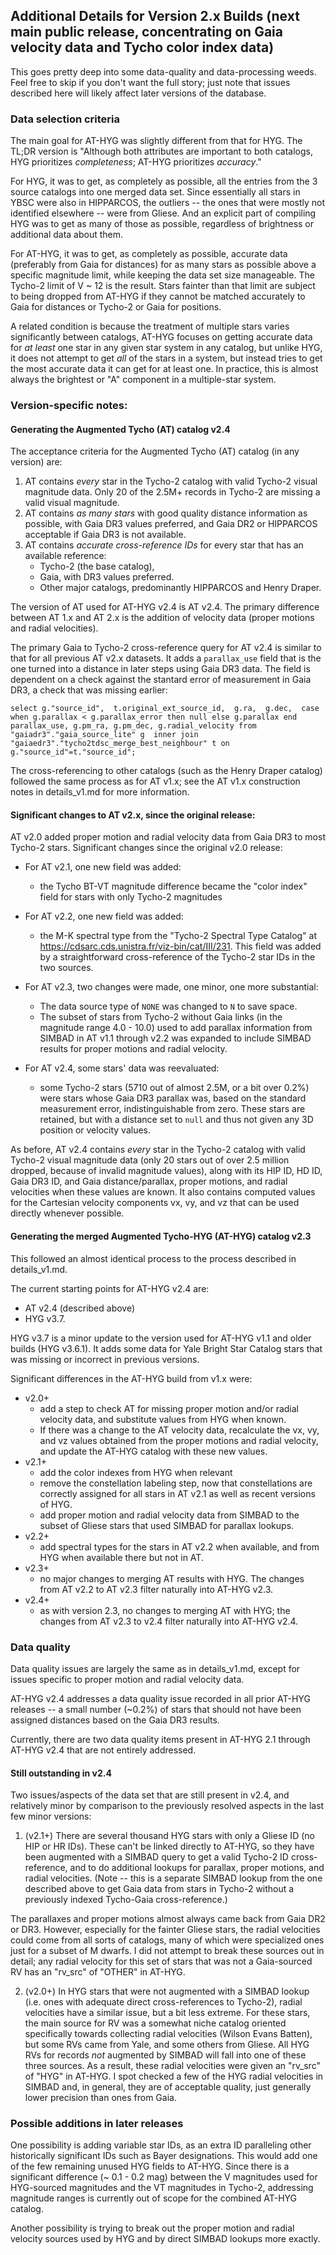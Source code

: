 ## Additional Details for Version 2.x Builds (next main public release, concentrating on Gaia velocity data and Tycho color index data)

This goes pretty deep into some data-quality and data-processing weeds. Feel free to skip if you don't want the full story; just note that issues described here will likely affect later versions of the database.

### Data selection criteria

The main goal for AT-HYG was slightly different from that for HYG. The TL;DR version is "Although both attributes are important to both catalogs, HYG prioritizes _completeness_; AT-HYG prioritizes _accuracy_."

For HYG, it was to get, as completely as possible, all the entries from the 3 source catalogs into one merged data set. Since essentially all stars in YBSC were also in HIPPARCOS, the outliers -- the ones that were mostly not identified elsewhere -- were from Gliese. And an explicit part of compiling HYG was to get as many of those as possible, regardless of brightness or additional data about them.

For AT-HYG, it was to get, as completely as possible, accurate data (preferably from Gaia for distances) for as many stars as possible above a specific magnitude limit, while keeping the data set size manageable. The Tycho-2 limit of V ~ 12 is the result. Stars fainter than that limit are subject to being dropped from AT-HYG if they cannot be matched accurately to Gaia for distances or Tycho-2 or Gaia for positions. 

A related condition is because the treatment of multiple stars varies significantly between catalogs, AT-HYG focuses on getting accurate data for _at least_ one star in any given star system in any catalog, but unlike HYG, it does not attempt to get _all_ of the stars in a system, but instead tries to get the most accurate data it can get for at least one. In practice, this is almost always the brightest or "A" component in a multiple-star system.

### Version-specific notes:

#### Generating the Augmented Tycho (AT) catalog v2.4

The acceptance criteria for the Augmented Tycho (AT) catalog (in any version) are:

1. AT contains _every_ star in the Tycho-2 catalog with valid Tycho-2 visual magnitude data. Only 20 of the 2.5M+ records in Tycho-2 are missing a valid visual magnitude.
2. AT contains _as many stars_ with good quality distance information as possible, with Gaia DR3 values preferred, and Gaia DR2 or HIPPARCOS acceptable if Gaia DR3 is not available.
3. AT contains _accurate cross-reference IDs_ for every star that has an available reference: 
    * Tycho-2 (the base catalog), 
    * Gaia, with DR3 values preferred.
    * Other major catalogs, predominantly HIPPARCOS and Henry Draper.

The version of AT used for AT-HYG v2.4 is AT v2.4. The primary difference between AT 1.x and AT 2.x is the addition of velocity data (proper motions and radial velocities). 

The primary Gaia to Tycho-2 cross-reference query for AT v2.4 is similar to that for all previous AT v2.x datasets. It adds a `parallax_use` field that is the one turned into a distance in later steps using Gaia DR3 data. The field is dependent on a check against the stantard error of measurement in Gaia DR3, a check that was missing earlier:

`select g."source_id", 
    t.original_ext_source_id, 
    g.ra, 
    g.dec, 
    case 
      when g.parallax < g.parallax_error then null
      else g.parallax
    end parallax_use,
    g.pm_ra,
    g.pm_dec,
    g.radial_velocity
from "gaiadr3"."gaia_source_lite" g 
inner join "gaiaedr3"."tycho2tdsc_merge_best_neighbour" t on g."source_id"=t."source_id";
`

The cross-referencing to other catalogs (such as the Henry Draper catalog) followed the same process as for AT v1.x; see the AT v1.x construction notes in details_v1.md for more information.

#### Significant changes to AT v2.x, since the original release:

AT v2.0 added proper motion and radial velocity data from Gaia DR3 to most Tycho-2 stars. Significant changes since the original v2.0 release:

* For AT v2.1, one new field was added:

    * the Tycho BT-VT magnitude difference became the "color index" field for stars with only Tycho-2 magnitudes

* For AT v2.2, one new field was added:

    * the M-K spectral type from the "Tycho-2 Spectral Type Catalog" at https://cdsarc.cds.unistra.fr/viz-bin/cat/III/231. This field was added by a straightforward cross-reference of the Tycho-2 star IDs in the two sources.

* For AT v2.3, two changes were made, one minor, one more substantial:

    * The data source type of `NONE` was changed to `N` to save space.
    * The subset of stars from Tycho-2 without Gaia links (in the magnitude range 4.0 - 10.0) used to add parallax information from SIMBAD in AT v1.1 through v2.2 was expanded to include SIMBAD results for proper motions and radial velocity.

* For AT v2.4, some stars' data was reevaluated:
    * some Tycho-2 stars (5710 out of almost 2.5M, or a bit over 0.2%) were stars whose Gaia DR3 parallax was, based on the standard measurement error, indistinguishable from zero. These stars are retained, but with a distance set to `null` and thus not given any 3D position or velocity values.

As before, AT v2.4 contains _every_ star in the Tycho-2 catalog with valid Tycho-2 visual magnitude data (only 20 stars out of over 2.5 million dropped, because of invalid magnitude values), along with its HIP ID, HD ID, Gaia DR3 ID, and Gaia distance/parallax, proper motions, and radial velocities when these values are known. It also contains computed values for the Cartesian velocity components vx, vy, and vz that can be used directly whenever possible.

#### Generating the merged Augmented Tycho-HYG (AT-HYG) catalog v2.3

This followed an almost identical process to the process described in details_v1.md.

The current starting points for AT-HYG v2.4 are:

* AT v2.4 (described above)
* HYG v3.7.

HYG v3.7 is a minor update to the version used for AT-HYG v1.1 and older builds (HYG v3.6.1). It adds some data for Yale Bright Star Catalog stars that was missing or incorrect in previous versions.

Significant differences in the AT-HYG build from v1.x were:

* v2.0+
    * add a step to check AT for missing proper motion and/or radial velocity data, and substitute values from HYG when known. 
    * If there was a change to the AT velocity data, recalculate the vx, vy, and vz values obtained from the proper motions and radial velocity, and update the AT-HYG catalog with these new values.
* v2.1+ 
    * add the color indexes from HYG when relevant
    * remove the constellation labeling step, now that constellations are correctly assigned for all stars in AT v2.1 as well as recent versions of HYG.
    * add proper motion and radial velocity data from SIMBAD to the subset of Gliese stars that used SIMBAD for parallax lookups.
* v2.2+
    * add spectral types for the stars in AT v2.2 when available, and from HYG when available there but not in AT.
* v2.3+
    * no major changes to merging AT results with HYG. The changes from AT v2.2 to AT v2.3 filter naturally into AT-HYG v2.3.
* v2.4+
    * as with version 2.3, no changes to merging AT with HYG; the changes from AT v2.3 to v2.4 filter naturally into AT-HYG v2.4.

### Data quality

Data quality issues are largely the same as in details_v1.md, except for issues specific to proper motion and radial velocity data.

AT-HYG v2.4 addresses a data quality issue recorded in all prior AT-HYG releases -- a small number (~0.2%) of stars that should not have been assigned distances based on the Gaia DR3 results. 

Currently, there are two data quality items present in AT-HYG 2.1 through AT-HYG v2.4 that are not entirely addressed.

#### Still outstanding in v2.4

Two issues/aspects of the data set that are still present in v2.4, and relatively minor by comparison to the previously resolved aspects in the last few minor versions:

1. (v2.1+) There are several thousand HYG stars with only a Gliese ID (no HIP or HR IDs). These can't be linked directly to AT-HYG, so they have been augmented with a SIMBAD query to get a valid Tycho-2 ID cross-reference, and to do additional lookups for parallax, proper motions, and radial velocities. (Note -- this is a separate SIMBAD lookup from the one described above to get Gaia data from stars in Tycho-2 without a previously indexed Tycho-Gaia cross-reference.) 

The parallaxes and proper motions almost always came back from Gaia DR2 or DR3. However, especially for the fainter Gliese stars, the radial velocities could come from all sorts of catalogs, many of which were specialized ones just for a subset of M dwarfs. I did not attempt to break these sources out in detail; any radial velocity for this set of stars that was not a Gaia-sourced RV has an "rv_src" of "OTHER" in AT-HYG. 

2. (v2.0+) In HYG stars that were not augmented with a SIMBAD lookup (i.e. ones with adequate direct cross-references to Tycho-2), radial velocities have a similar issue, but a bit less extreme. For these stars, the main source for RV was a somewhat niche catalog oriented specifically towards collecting radial velocities (Wilson Evans Batten), but some RVs came from Yale, and some others from Gliese. All HYG RVs for records *not* augmented by SIMBAD will fall into one of these three sources. As a result, these radial velocities were given an "rv_src" of "HYG" in AT-HYG. I spot checked a few of the HYG radial velocities in SIMBAD and, in general, they are of acceptable quality, just generally lower precision than ones from Gaia.

### Possible additions in later releases

One possibility is adding variable star IDs, as an extra ID paralleling other historically significant IDs such as Bayer designations. This would add one of the few remaining unused HYG fields to AT-HYG. Since there is a significant difference (~ 0.1 - 0.2 mag) between the V magnitudes used for HYG-sourced magnitudes and the VT magnitudes in Tycho-2, addressing magnitude ranges is currently out of scope for the combined AT-HYG catalog.

Another possibility is trying to break out the proper motion and radial velocity sources used by HYG and by direct SIMBAD lookups more exactly.